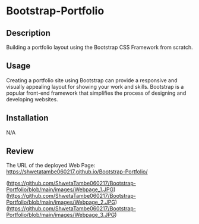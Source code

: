 # Bootstrap-Portfolio

## Description
Building a portfolio layout using the Bootstrap CSS Framework from scratch.

## Usage
Creating a portfolio site using Bootstrap can provide a responsive and visually appealing layout for showing your work and skills. Bootstrap is a popular front-end framework that simplifies the process of designing and developing websites.

## Installation
N/A

## Review
The URL of the deployed Web Page: https://shwetatambe060217.github.io/Bootstrap-Portfolio/

(https://github.com/ShwetaTambe060217/Bootstrap-Portfolio/blob/main/images/Webpage_1.JPG)
(https://github.com/ShwetaTambe060217/Bootstrap-Portfolio/blob/main/images/Webpage_2.JPG)
(https://github.com/ShwetaTambe060217/Bootstrap-Portfolio/blob/main/images/Webpage_3.JPG)